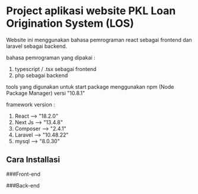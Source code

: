 # Project aplikasi website PKL Loan Origination System (LOS)

  Website ini menggunakan bahasa pemrograman react sebagai frontend dan laravel sebagai backend. 
  
  bahasa pemrograman yang dipakai : 
  1. typescript / .tsx sebagai frontend
  2. php sebagai backend

  tools yang digunakan untuk start package menggunakan npm (Node Package Manager) versi "10.8.1"

  framework version : 
  1. React --> "18.2.0"
  2. Next Js --> "13.4.8"
  3. Composer --> "2.4.1"
  4. Laravel --> "10.48.22"
  5. mysql --> "8.0.30"
  
## Cara Installasi 
###Front-end
     
###Back-end

